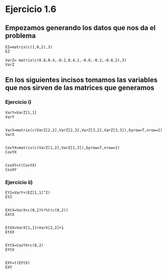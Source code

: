 # Ejercicio 1.6
    
## Empezamos generando los datos que nos da el problema

    EZ=matrix(c(1,0,2),3)   
    EZ

    VarZ= matrix(c(0.8,0.4,-0.2,0.4,1,-0.8,-0.2,-0.8,2),3)
    VarZ
## En los siguientes incisos tomamos las variables que nos sirven de las matrices que generamos
### Ejercicio i)


    VarY=VarZ[1,1]
    VarY


    VarX=matrix(c(VarZ[2,2],VarZ[2,3],VarZ[3,2],VarZ[3,3]),byrow=T,nrow=2)
    VarX


    CovYX=matrix(c(VarZ[1,2],VarZ[1,3]),byrow=T,nrow=1)
    CovYX


    CovXY=t(CovYX)
    CovXY

### Ejercicio ii)


    EY2=VarY+(EZ[1,1]^2)
    EY2


    EXtX=VarX+c(0,2)%*%t(c(0,2))
    EXtX


    EtXX=VarX[1,1]+VarX[2,2]+1
    EtXX


    EYtX=CovYX+c(0,2)
    EYtX


    EXY=t(EYtX)
    EXY